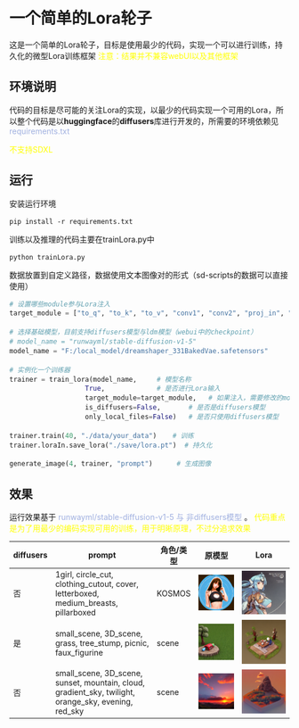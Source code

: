 # 一个简单的Lora轮子

这是一个简单的Lora轮子，目标是使用最少的代码，实现一个可以进行训练，持久化的微型Lora训练框架
<font color='yellow'> 注意：结果并不兼容webUI以及其他框架 </font>

## 环境说明

代码的目标是尽可能的关注Lora的实现，以最少的代码实现一个可用的Lora，所以整个代码是以**huggingface**的**diffusers**库进行开发的，所需要的环境依赖见<font color='NavyBlue'> requirements.txt </font>

<font color='yellow'> 不支持SDXL </font>

## 运行

安装运行环境

```shell
pip install -r requirements.txt
```

训练以及推理的代码主要在trainLora.py中

```shell
python trainLora.py
```

数据放置到自定义路径，数据使用文本图像对的形式（sd-scripts的数据可以直接使用）

```python
# 设置哪些module参与Lora注入
target_module = ["to_q", "to_k", "to_v", "conv1", "conv2", "proj_in", "proj_out", "conv", "conv_out", "proj", "ff.net.2"] # 选择注入的模块

# 选择基础模型，目前支持diffusers模型与ldm模型（webui中的checkpoint）
# model_name = "runwayml/stable-diffusion-v1-5"
model_name = "F:/local_model/dreamshaper_331BakedVae.safetensors"

# 实例化一个训练器
trainer = train_lora(model_name,     # 模型名称
                   True,             # 是否进行Lora输入
                   target_module=target_module,   # 如果注入，需要修改的module
                   is_diffusers=False,       # 是否是diffusers模型
                   only_local_files=False)   # 是否只使用diffusers模型

trainer.train(40, "./data/your_data")    # 训练
trainer.loraIn.save_lora("./save/lora.pt")  # 持久化

generate_image(4, trainer, "prompt")      # 生成图像

```

## 效果

运行效果基于<font color='NavyBlue'> runwayml/stable-diffusion-v1-5 与 非diffusers模型 </font>。
<font color="yellow">代码重点是为了用最少的编码实现可用的训练，用于明晰原理，不过分追求效果</font>

|diffusers|prompt|  角色/类型  |  原模型   |  Lora   |
|--------|---------|----------|-----------|-----------|
|否|1girl, circle_cut, clothing_cutout, cover, letterboxed, medium_breasts, pillarboxed|KOSMOS|![](./asset/1/0_org.png)|![](./asset/1/0.png)
|是|small_scene, 3D_scene, grass, tree_stump, picnic, faux_figurine|scene|![](./asset/2/3_org.png)|![](./asset/2/3.png)|
|否|small_scene, 3D_scene, sunset, mountain, cloud, gradient_sky, twilight, orange_sky, evening, red_sky|scene|![](./asset/3/3_org.png)|![](./asset/3/3.png)

